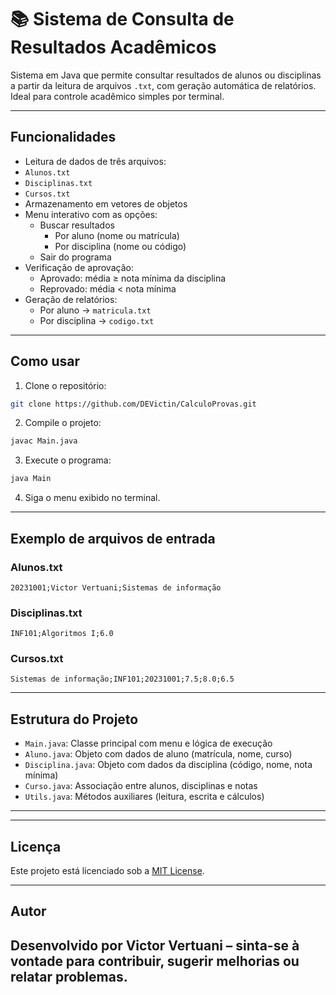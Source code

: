 # 📚 Sistema de Consulta de Resultados Acadêmicos

Sistema em Java que permite consultar resultados de alunos ou disciplinas a partir da leitura de arquivos `.txt`, com geração automática de relatórios. Ideal para controle acadêmico simples por terminal.

---

## Funcionalidades

-  Leitura de dados de três arquivos:
  - `Alunos.txt`
  - `Disciplinas.txt`
  - `Cursos.txt`
- Armazenamento em vetores de objetos
- Menu interativo com as opções:
  - Buscar resultados
    - Por aluno (nome ou matrícula)
    - Por disciplina (nome ou código)
  - Sair do programa
- Verificação de aprovação:
  - Aprovado: média ≥ nota mínima da disciplina
  - Reprovado: média < nota mínima
- Geração de relatórios:
  - Por aluno → `matricula.txt`
  - Por disciplina → `codigo.txt`

---

## Como usar

1. Clone o repositório:

```bash
git clone https://github.com/DEVictin/CalculoProvas.git
```

2. Compile o projeto:

```bash
javac Main.java
```

3. Execute o programa:

```bash
java Main
```

4. Siga o menu exibido no terminal.

---

## Exemplo de arquivos de entrada

### Alunos.txt

```
20231001;Victor Vertuani;Sistemas de informação
```

### Disciplinas.txt

```
INF101;Algoritmos I;6.0
```

### Cursos.txt

```
Sistemas de informação;INF101;20231001;7.5;8.0;6.5
```

---

## Estrutura do Projeto

- `Main.java`: Classe principal com menu e lógica de execução
- `Aluno.java`: Objeto com dados de aluno (matrícula, nome, curso)
- `Disciplina.java`: Objeto com dados da disciplina (código, nome, nota mínima)
- `Curso.java`: Associação entre alunos, disciplinas e notas
- `Utils.java`: Métodos auxiliares (leitura, escrita e cálculos)

---
---

## Licença

Este projeto está licenciado sob a [MIT License](LICENSE).

---

## Autor

Desenvolvido por **Victor Vertuani** – sinta-se à vontade para contribuir, sugerir melhorias ou relatar problemas.
---

